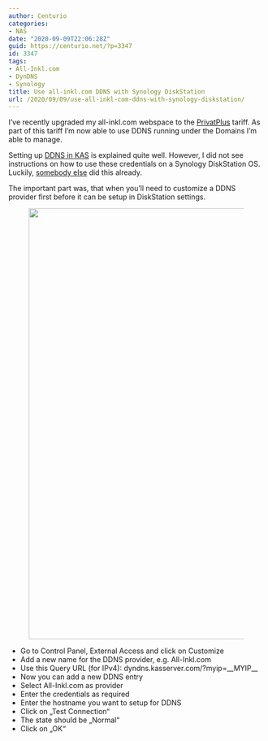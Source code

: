 ```yaml
---
author: Centurio
categories:
- NAS
date: "2020-09-09T22:06:28Z"
guid: https://centurio.net/?p=3347
id: 3347
tags:
- All-Inkl.com
- DynDNS
- Synology
title: Use all-inkl.com DDNS with Synology DiskStation
url: /2020/09/09/use-all-inkl-com-ddns-with-synology-diskstation/
---
```

I&#8217;ve recently upgraded my all-inkl.com webspace to the [PrivatPlus](https://all-inkl.com/webhosting/privatplus/) tariff. As part of this tariff I&#8217;m now able to use DDNS running under the Domains I&#8217;m able to manage.

Setting up [DDNS in KAS](https://all-inkl.com/wichtig/anleitungen/kas/tools/ddns-dynamisches-dns/benutzer-anlegen-im-kas_362.html) is explained quite well. However, I did not see instructions on how to use these credentials on a Synology DiskStation OS. Luckily, [somebody else](https://www.ask-sheldon.com/inkl-com-ddns-synology-nas/) did this already.

The important part was, that when you&#8217;ll need to customize a DDNS provider first before it can be setup in DiskStation settings.<figure class="wp-block-image size-large">

<img loading="lazy" width="1024" height="848" src="https://centurio.net/wp-content/uploads/2020/09/All-InklDDNSSynologySettings-1024x848.png" alt="" class="wp-image-3348" srcset="https://centurio.net/wp-content/uploads/2020/09/All-InklDDNSSynologySettings-1024x848.png 1024w, https://centurio.net/wp-content/uploads/2020/09/All-InklDDNSSynologySettings-300x248.png 300w, https://centurio.net/wp-content/uploads/2020/09/All-InklDDNSSynologySettings-768x636.png 768w, https://centurio.net/wp-content/uploads/2020/09/All-InklDDNSSynologySettings.png 1208w" sizes="(max-width: 1024px) 100vw, 1024px" /> </figure> 

  * Go to Control Panel, External Access and click on Customize
  * Add a new name for the DDNS provider, e.g. All-Inkl.com
  * Use this Query URL (for IPv4): dyndns.kasserver.com/?myip=\_\_MYIP\_\_
  * Now you can add a new DDNS entry
  * Select All-Inkl.com as provider
  * Enter the credentials as required
  * Enter the hostname you want to setup for DDNS
  * Click on &#8222;Test Connection&#8220;
  * The state should be &#8222;Normal&#8220;
  * Click on &#8222;OK&#8220;